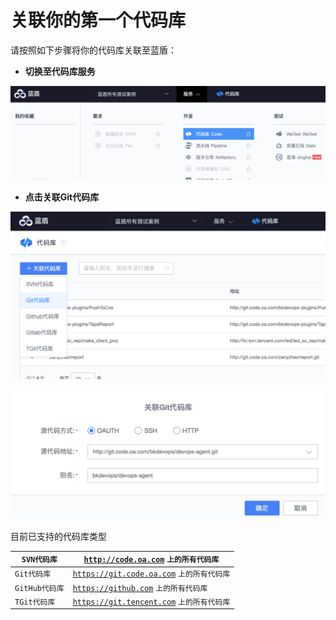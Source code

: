 # 关联你的第一个代码库

请按照如下步骤将你的代码库关联至蓝盾：

* **切换至代码库服务**

![](<../../.gitbook/assets/image (4).png>)

* **点击关联Git代码库**

![](<../../.gitbook/assets/image (7).png>)

![](<../../.gitbook/assets/image (8).png>)

目前已支持的代码库类型



| `SVN代码库`    | [`http://code.oa.com`](http://code.oa.com) `上的所有代码库`           |
| ----------- | -------------------------------------------------------------- |
| `Git代码库`    | [`https://git.code.oa.com`](https://git.code.oa.com) `上的所有代码库` |
| `GitHub代码库` | [`https://github.com`](https://git.code.oa.com) `上的所有代码库`      |
| `TGit代码库`   | [`https://git.tencent.com`](https://git.tencent.com) `上的所有代码库` |

